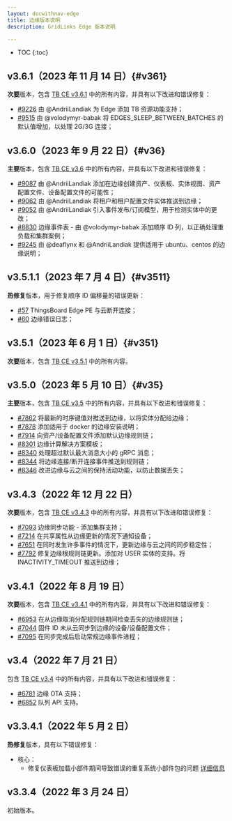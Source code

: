 ```yaml
---
layout: docwithnav-edge
title: 边缘版本说明
description: GridLinks Edge 版本说明

---
```


* TOC
{:toc}

## v3.6.1（2023 年 11 月 14 日）{#v361}

**次要**版本，包含 [TB CE v3.6.1](/docs/reference/releases/#v361) 中的所有内容，并具有以下改进和错误修复：

* [#9226](https://github.com/thingsboard/thingsboard/pull/9226) 由 @AndriiLandiak 为 Edge 添加 TB 资源功能支持；
* [#9515](https://github.com/thingsboard/thingsboard/pull/9515) 由 @volodymyr-babak 将 EDGES_SLEEP_BETWEEN_BATCHES 的默认值增加，以处理 2G/3G 连接；

## v3.6.0（2023 年 9 月 22 日）{#v36}

**主要**版本，包含 [TB CE v3.6](/docs/reference/releases/#v36) 中的所有内容，并具有以下改进和错误修复：

* [#9087](https://github.com/thingsboard/thingsboard/pull/9087) 由 @AndriiLandiak 添加在边缘创建资产、仪表板、实体视图、资产配置文件、设备配置文件的可能性；
* [#9062](https://github.com/thingsboard/thingsboard/pull/9062) 由 @AndriiLandiak 将租户和租户配置文件实体推送到边缘；
* [#9052](https://github.com/thingsboard/thingsboard/pull/9052) 由 @AndriiLandiak 引入事件发布/订阅模型，用于检测实体中的更改；
* [#8830](https://github.com/thingsboard/thingsboard/pull/8830) 边缘事件表 - 由 @volodymyr-babak 添加顺序 ID 列，以正确处理重负载和集群案例；
* [#9245](https://github.com/thingsboard/thingsboard/pull/9245) 由 @deaflynx 和 @AndriiLandiak 提供适用于 ubuntu、centos 的边缘说明；

## v3.5.1.1（2023 年 7 月 4 日）{#v3511}

**热修复**版本，用于修复顺序 ID 偏移量的错误更新：

* [#57](https://github.com/thingsboard/thingsboard-edge/issues/57) ThingsBoard Edge PE 与云断开连接；
* [#60](https://github.com/thingsboard/thingsboard-edge/issues/60) 边缘错误日志；

## v3.5.1（2023 年 6 月 1 日）{#v351}

**次要**版本，包含 [TB CE v3.5.1](/docs/reference/releases/#v351) 中的所有内容。

## v3.5.0（2023 年 5 月 10 日）{#v35}

**主要**版本，包含 [TB CE v3.5](/docs/reference/releases/#v35) 中的所有内容，并具有以下改进和错误修复：

* [#7862](https://github.com/thingsboard/thingsboard/pull/7862) 将最新的时序键值对推送到边缘，以将实体分配给边缘；
* [#7878](https://github.com/thingsboard/thingsboard/pull/7878) 添加适用于 docker 的边缘安装说明；
* [#7914](https://github.com/thingsboard/thingsboard/pull/7914) 向资产/设备配置文件添加默认边缘规则链；
* [#8301](https://github.com/thingsboard/thingsboard/pull/8301) 边缘计算解决方案模板；
* [#8340](https://github.com/thingsboard/thingsboard/pull/8340) 处理超过默认最大消息大小的 gRPC 消息；
* [#8344](https://github.com/thingsboard/thingsboard/pull/8344) 将边缘连接/断开连接事件推送到规则链；
* [#8346](https://github.com/thingsboard/thingsboard/pull/8346) 改进边缘与云之间的保持活动功能，以防止数据丢失；

## v3.4.3（2022 年 12 月 22 日）

**次要**版本，包含 [TB CE v3.4.3](/docs/reference/releases/#v343-december-21-2022) 中的所有内容，并具有以下改进和错误修复：

* [#7093](https://github.com/thingsboard/thingsboard/pull/7093) 边缘同步功能 - 添加集群支持；
* [#7214](https://github.com/thingsboard/thingsboard/pull/7214) 在共享属性从边缘更新的情况下通知设备；
* [#7651](https://github.com/thingsboard/thingsboard/pull/7651) 在同时发生许多事件的情况下，更新边缘与云之间的同步稳定性；
* [#7792](https://github.com/thingsboard/thingsboard/pull/7792) 修复边缘根规则链更新。添加对 USER 实体的支持。将 INACTIVITY_TIMEOUT 推送到边缘；

## v3.4.1（2022 年 8 月 19 日）

**次要**版本，包含 [TB CE v3.4.1](/docs/reference/releases/#v341-august-18-2022) 中的所有内容，并具有以下改进和错误修复：

* [#6953](https://github.com/thingsboard/thingsboard/pull/6953) 在从边缘取消分配规则链期间检查丢失的边缘规则链；
* [#7044](https://github.com/thingsboard/thingsboard/pull/7044) 固件 ID 未从云同步到边缘的设备/设备配置文件；
* [#7095](https://github.com/thingsboard/thingsboard/pull/7095) 在同步完成后启动常规边缘事件进程；

## v3.4（2022 年 7 月 21 日）

包含 [TB CE v3.4](/docs/reference/releases/#v34-july-19-2022) 中的所有内容，并具有以下改进和错误修复：

* [#6781](https://github.com/thingsboard/thingsboard/pull/6781) 边缘 OTA 支持；
* [#6852](https://github.com/thingsboard/thingsboard/pull/6852) 队列 API 支持。

## v3.3.4.1（2022 年 5 月 2 日）

**热修复**版本，具有以下错误修复：
* 核心：
    * 修复仪表板加载小部件期间导致错误的重复系统小部件包的问题 [详细信息](https://github.com/thingsboard/thingsboard-edge/issues/5)

## v3.3.4（2022 年 3 月 24 日）

初始版本。
